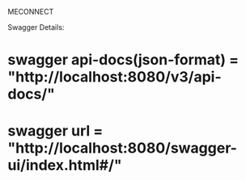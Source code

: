MECONNECT

Swagger Details:

# swagger api-docs(json-format) = "http://localhost:8080/v3/api-docs/"

# swagger url = "http://localhost:8080/swagger-ui/index.html#/"